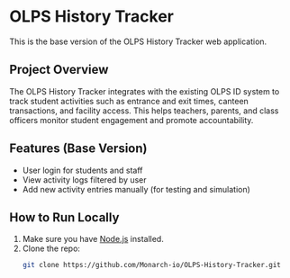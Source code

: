 # OLPS History Tracker

This is the base version of the OLPS History Tracker web application.

## Project Overview

The OLPS History Tracker integrates with the existing OLPS ID system to track student activities such as entrance and exit times, canteen transactions, and facility access. This helps teachers, parents, and class officers monitor student engagement and promote accountability.

## Features (Base Version)

- User login for students and staff
- View activity logs filtered by user
- Add new activity entries manually (for testing and simulation)

## How to Run Locally

1. Make sure you have [Node.js](https://nodejs.org/) installed.
2. Clone the repo:
   ```bash
   git clone https://github.com/Monarch-io/OLPS-History-Tracker.git
